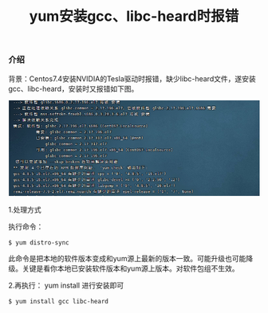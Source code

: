 ﻿---
layout: post
title: yum安装gcc、libc-heard时报错
tags: gcc
---

### 介绍

背景：Centos7.4安装NVIDIA的Tesla驱动时报错，缺少libc-heard文件，遂安装gcc、libc-heard，安装时又报错如下图。

![](/images/blog/LinuxYumINstallGccERR.jpg)

1.处理方式

执行命令： 

```     
$ yum distro-sync
```    

此命令是把本地的软件版本变成和yum源上最新的版本一致。可能升级也可能降级。关键是看你本地已安装软件版本和yum源上版本。对软件包组不生效。

2.再执行： yum install 进行安装即可

```     
$ yum install gcc libc-heard
```    
